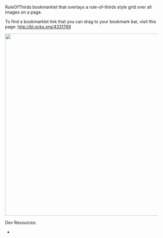 RuleOfThirds bookmarklet that overlays a rule-of-thirds style grid over all images on a page.

To find a bookmarklet link that you can drag to your bookmark bar, visit this page: http://bl.ocks.org/4331769

<img src="http://dl-web.dropbox.com/u/29440342/screenshots/NOXFGO-2012.12.18-16.32.png" width="600px"/>

Dev Resources:

* 